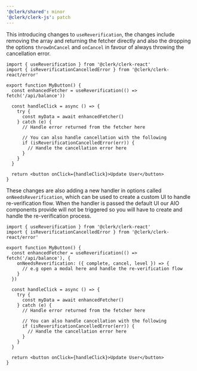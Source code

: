 ```yaml
---
'@clerk/shared': minor
'@clerk/clerk-js': patch
---
```


This introducing changes to `useReverification`, the changes include removing the array and returning the fetcher directly and also the dropping the options `throwOnCancel` and `onCancel` in favour of always throwing the cancellation error.

```tsx {{ filename: 'src/components/MyButton.tsx' }}
import { useReverification } from '@clerk/clerk-react'
import { isReverificationCancelledError } from '@clerk/clerk-react/error'

export function MyButton() {
  const enhancedFetcher = useReverification(() => fetch('/api/balance'))

  const handleClick = async () => {
    try {
      const myData = await enhancedFetcher()
    } catch (e) {
      // Handle error returned from the fetcher here

      // You can also handle cancellation with the following
      if (isReverificationCancelledError(err)) {
        // Handle the cancellation error here
      }
    }
  }

  return <button onClick={handleClick}>Update User</button>
}
```

These changes are also adding a new handler in options called `onNeedsReverification`, which can be used to create a custom UI
to handle re-verification flow. When the handler is passed the default UI our AIO components provide will not be triggered so you will have to create and handle the re-verification process.


```tsx {{ filename: 'src/components/MyButtonCustom.tsx' }}
import { useReverification } from '@clerk/clerk-react'
import { isReverificationCancelledError } from '@clerk/clerk-react/error'

export function MyButton() {
  const enhancedFetcher = useReverification(() => fetch('/api/balance'), {
    onNeedsReverification: ({ complete, cancel, level }) => {
      // e.g open a modal here and handle the re-verification flow
    }
  })

  const handleClick = async () => {
    try {
      const myData = await enhancedFetcher()
    } catch (e) {
      // Handle error returned from the fetcher here

      // You can also handle cancellation with the following
      if (isReverificationCancelledError(err)) {
        // Handle the cancellation error here
      }
    }
  }

  return <button onClick={handleClick}>Update User</button>
}
```
